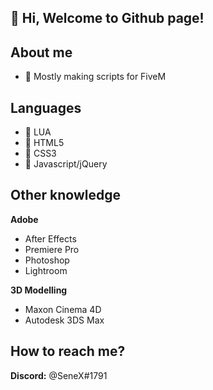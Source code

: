 ## 👋 Hi, Welcome to Github page!

## About me
- 🐌 Mostly making scripts for FiveM
## Languages
- 📜 LUA
- 📜 HTML5
- 📜 CSS3
- 📜 Javascript/jQuery
## Other knowledge
**Adobe**
- After Effects
- Premiere Pro
- Photoshop
- Lightroom

**3D Modelling**
- Maxon Cinema 4D
- Autodesk 3DS Max

## How to reach me?

**Discord:** @SeneX#1791

